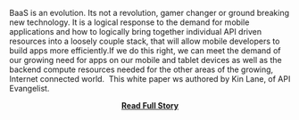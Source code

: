 <p>BaaS is an evolution.&nbsp;Its not a revolution, gamer changer or ground breaking new technology.&nbsp;It is a logical response to the demand for mobile applications and how to logically bring together individual API driven resources into a loosely couple stack, that will allow mobile developers to build apps more efficiently.If we do this right, we can meet the demand of our growing need for apps on our mobile and tablet devices as well as the backend compute resources needed for the other areas of the growing, Internet connected world.&nbsp;
This white paper ws authored by Kin Lane, of API Evangelist.</p>
<center><p><a href="http://www.apievangelist.com/2013/05/05/baas,-in-closing/" style='padding:25px; font-sze:18px; font-weight: bold;'>Read Full Story</a></p></center>
